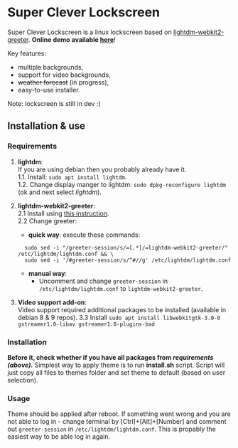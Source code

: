 # Super Clever Lockscreen
Super Clever Lockscreen is a linux lockscreen based on [lightdm-webkit2-greeter](https://github.com/Antergos/web-greeter). **Online demo available [here](https://flyingarmageddon.gitlab.io/supercleverlockscreen/)**!

Key features:
- multiple backgrounds,
- support for video backgrounds,
- ~~weather forecast~~ (in progress),
- easy-to-use installer.

Note: lockscreen is still in dev :)


## Installation & use
### Requirements

1. **lightdm**:  
  If you are using debian then you probably already have it.  
  1.1. Install: `sudo apt install lightdm`.  
  1.2. Change display manger to lightdm: `sudo dpkg-reconfigure lightdm` (ok and next select *lightdm*).  

2. **lightdm-webkit2-greeter**:  
  2.1 Install using [this instruction](https://software.opensuse.org/download.html?project=home:antergos&package=lightdm-webkit2-greeter).  
  2.2 Change greeter:
    - **quick way**: execute these commands:
    ```
      sudo sed -i "/greeter-session/s/=[.*]/=lightdm-webkit2-greeter/" /etc/lightdm/lightdm.conf && \
      sudo sed -i '/#greeter-session/s/^#//g' /etc/lightdm/lightdm.conf
    ```
    - **manual way**:
      - Uncomment and change `greeter-session` in `/etc/lightdm/lightdm.conf` to `lightdm-webkit2-greeter`.

3. **Video support add-on**:  
  Video support required additional packages to be installed (available in debian 8 & 9 repos).
  3.3 Install `sudo apt install libwebkitgtk-3.0-0 gstreamer1.0-libav gstreamer1.0-plugins-bad`


### Installation
**Before it, check whether if you have all packages from *requirements (above).*** Simplest way to apply theme is to run **install.sh** script. Script will just copy all files to themes folder and set theme to default (based on user selection).

### Usage
Theme should be applied after reboot. If something went wrong and you are not able to
log in - change terminal by [Ctrl]+[Alt]+[Number] and comment out `greeter-session` in `/etc/lightdm/lightdm.conf`. This is propably the easiest way to be able log in again.